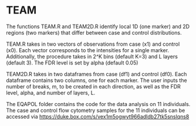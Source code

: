 # TEAM
The functions TEAM.R and TEAM2D.R identify local 1D (one marker) and 2D regions (two markers) that differ between case and control distributions.

TEAM.R takes in two vectors of observations from case (x1) and control (x0). Each vector corresponds to the intensities for a single marker. Additionally, the procedure takes in 2^K bins (default K=3) and L layers (default 3). The FDR level is set by alpha (default 0.05)

TEAM2D.R takes in two dataframes from case (df1) and control (df0). Each dataframe contains two columns, one for each marker. The user inputs the number of breaks, m, to be created in each direction, as well as the FDR level, alpha, and number of layers, L.

The EQAPOL folder contains the code for the data analysis on 11 individuals. The case and control flow cytometry samples for the 11 individuals can be accessed via https://duke.box.com/s/vex1m5ogwyt966adldb27tk5snslqns8

